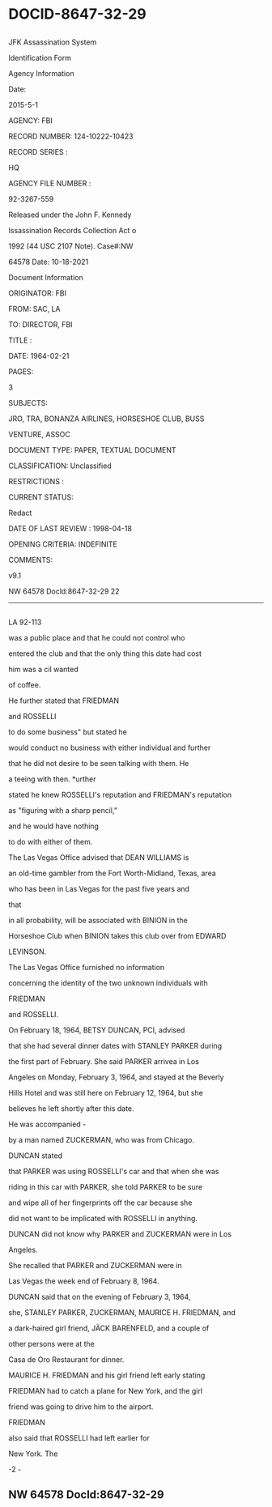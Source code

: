 # DOCID-8647-32-29

##
JFK Assassination System

Identification Form

Agency Information

Date:

2015-5-1

AGENCY: FBI

RECORD NUMBER: 124-10222-10423

RECORD SERIES :

HQ

AGENCY FILE NUMBER :

92-3267-559

Released under the John F. Kennedy

Issassination Records Collection Act o

1992 (44 USC 2107 Note). Case#:NW

64578 Date: 10-18-2021

Document Information

ORIGINATOR: FBI

FROM: SAC, LA

TO: DIRECTOR, FBI

TITLE :

DATE: 1964-02-21

PAGES:

3

SUBJECTS:

JRO, TRA, BONANZA AIRLINES, HORSESHOE CLUB, BUSS

VENTURE, ASSOC

DOCUMENT TYPE: PAPER, TEXTUAL DOCUMENT

CLASSIFICATION: Unclassified

RESTRICTIONS :

CURRENT STATUS:

Redact

DATE OF LAST REVIEW : 1998-04-18

OPENING CRITERIA: INDEFINITE

COMMENTS:

v9.1

NW 64578 Docld:8647-32-29
22

---

##
LA 92-113

was a public place and that he could not control who

entered the club and that the only thing this date had cost

him was a cil wanted

of coffee.

He further stated that FRIEDMAN

and ROSSELLI

to do some business" but stated he

would conduct no business with either individual and further

that he did not desire to be seen talking with them. He

a teeing with then. *urther

stated he knew ROSSELLI's reputation and FRIEDMAN's reputation

as "figuring with a sharp pencil,"

and he would have nothing

to do with either of them.

The Las Vegas Office advised that DEAN WILLIAMS is

an old-time gambler from the Fort Worth-Midland, Texas, area

who has been in Las Vegas for the past five years and

that

in all probability, will be associated with BINION in the

Horseshoe Club when BINION takes this club over from EDWARD

LEVINSON.

The Las Vegas Office furnished no information

concerning the identity of the two unknown individuals with

FRIEDMAN

and ROSSELLI.

On February 18, 1964, BETSY DUNCAN, PCI, advised

that she had several dinner dates with STANLEY PARKER during

the first part of February. She said PARKER arrivea in Los

Angeles on Monday, February 3, 1964, and stayed at the Beverly

Hills Hotel and was still here on February 12, 1964, but she

believes he left shortly after this date.

He was accompanied -

by a man named ZUCKERMAN, who was from Chicago.

DUNCAN stated

that PARKER was using ROSSELLI's car and that when she was

riding in this car with PARKER, she told PARKER to be sure

and wipe all of her fingerprints off the car because she

did not want to be implicated with ROSSELLI in anything.

DUNCAN did not know why PARKER and ZUCKERMAN were in Los

Angeles.

She recalled that PARKER and ZUCKERMAN were in

Las Vegas the week end of February 8, 1964.

DUNCAN said that on the evening of February 3, 1964,

she, STANLEY PARKER, ZUCKERMAN, MAURICE H. FRIEDMAN, and

a dark-haired girl friend, JÄCK BARENFELD, and a couple of

other persons were at the

Casa de Oro Restaurant for dinner.

MAURICE H. FRIEDMAN and his girl friend left early stating

FRIEDMAN had to catch a plane for New York, and the girl

friend was going to drive him to the airport.

FRIEDMAN

also said that ROSSELLI had left earlier for

New York. The

-2 -

NW 64578 Docld:8647-32-29
---


